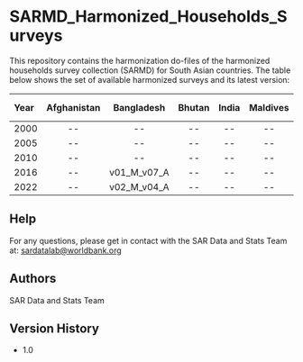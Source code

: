 # SARMD_Harmonized_Households_Surveys

This repository contains the harmonization do-files of the harmonized households survey collection (SARMD) for South Asian countries. The table below shows the set of available harmonized surveys and its latest version:

| Year    | Afghanistan | Bangladesh | Bhutan | India  | Maldives | Nepal  | Pakistan | Sri Lanka | 
| :----   | :----:      | :----:     | :----: | :----: |  :----:  | :----: | :----:   | :----:    | 
| 2000    |     --      | --          | --  | --   | --  | --   | --  |  --  | 
| 2005    |     --      | --           | --  | --   | --  | --   | --  |  --  | 
| 2010    |     --      |--           | --  | --   | --  | --   | --  |  --  | 
| 2016    |     --      | v01_M_v07_A  | --  | --   | --  | --   | --  |  --  | 
| 2022    |     --      | v02_M_v04_A  |--   | --   | --  | --   | --  |  --  | 

## Help
For any questions, please get in contact with the SAR Data and Stats Team at: sardatalab@worldbank.org

## Authors
SAR Data and Stats Team

## Version History
* 1.0
